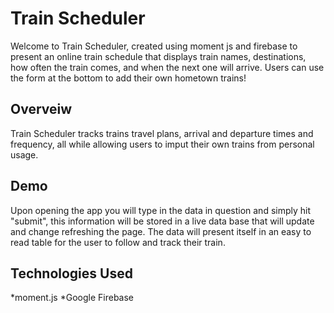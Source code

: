 # Train Scheduler
Welcome to Train Scheduler, created using moment js and firebase to present an online train schedule that displays train names, 
destinations, how often the train comes, and when the next one will arrive.  Users can use the form at the bottom to add their own hometown trains!
## Overveiw
Train Scheduler tracks trains travel plans, arrival and departure times and frequency, all while allowing users to imput their own trains from personal usage.
## Demo
Upon opening the app you will type in the data in question and simply hit "submit", this information will be stored in a live data base that will update and change refreshing the page. The data will present itself in an easy to read table for the user to follow and track their train.
## Technologies Used
*moment.js
*Google Firebase
